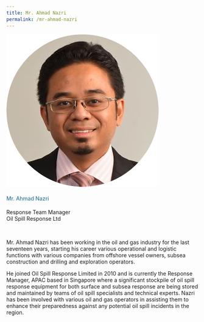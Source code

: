 ```yaml
---
title: Mr. Ahmad Nazri
permalink: /mr-ahmad-nazri
---
```


<div class="row">
            <div class="col is-3">
              <img src="images/speakers/Ahmad-Nazri.png">
            </div>
            <div class="col is-9 speaker-details">
              <h4>Mr. Ahmad Nazri</h4>
<p>Response Team Manager<br>
Oil Spill Response Ltd</p><br>
<p>
Mr. Ahmad Nazri has been working in the oil and gas industry for the last seventeen years, starting his career various operational and logistic functions with various companies from offshore vessel owners, subsea construction and drilling and exploration operators.</p><p>
He joined Oil Spill Response Limited in 2010 and is currently the Response Manager, APAC based in Singapore where a significant stockpile of oil spill response equipment for both surface and subsea response are being stored and maintained by teams of oil spill specialists and technical experts. Nazri has been involved with various oil and gas operators in assisting them to enhance their preparedness against any potential oil spill incidents in the region.</p>
            </div>
          </div> 
					
<style type="text/css"> 
    .is-left{
      text-align: left;
    }
    h4{
      font-weight: 500; 
      color: #337B9A !important;
    }
     .speaker-details p { text-align: justified; }
  </style>